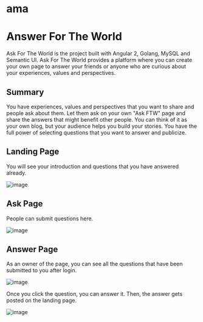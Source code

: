 # ama

# Answer For The World #
Ask For The World is the project built with Angular 2, Golang, MySQL and Semantic UI. 
Ask For The World provides a platform where you can create your own page to answer your friends or anyone who are curious about your experiences, values and perspectives.

## Summary ##
You have experiences, values and perspectives that you want to share and people ask about them. Let them ask on your own "Ask FTW" page and share the answers that might benefit other people. You can think of it as your own blog, but your audience helps you build your stories. You have the full power of selecting questions that you want to answer and publicize. 

## Landing Page ##
You will see your introduction and questions that you have answered already.

![image](https://cloud.githubusercontent.com/assets/17713849/17085552/1bb3b908-5190-11e6-917d-3438eedf2b06.png)

## Ask Page ##
People can submit questions here.

![image](https://cloud.githubusercontent.com/assets/17713849/17085556/2ec1aa50-5190-11e6-8bf4-5f11a2e1cdf4.png)

## Answer Page ##
As an owner of the page, you can see all the questions that have been submitted to you after login.

![image](https://cloud.githubusercontent.com/assets/17713849/17085557/38f3454c-5190-11e6-884f-5c20b42f5bda.png)

Once you click the question, you can answer it. Then, the answer gets posted on the landing page.

![image](https://cloud.githubusercontent.com/assets/17713849/17085558/3ba63de4-5190-11e6-9b56-21db7ab8665c.png)
